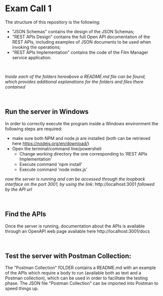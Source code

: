 # Exam Call 1

The structure of this repository is the following:
  - "JSON Schemas" contains the design of the JSON Schemas;
  - "REST APIs Design" contains the full Open API documentation of the REST APIs, including examples of JSON documents to be used when invoking the operations;
  - "REST APIs Implementation" contains the code of the Film Manager service application.

<br />

*Inside each of the folders hereabove a README.md file can be found, which provides additional explanations for the folders and files there contained*

<br />


## Run the server in Windows

In order to correctly execute the program inside a Windows environment the following steps are required:

 - make sure both NPM and node.js are installed (both can be retrieved here https://nodejs.org/en/download/)
 - Open the terminal/command line/powershell
   - Change working directory the one corresponding to 'REST APIs Implementation'
   - Execute command 'npm install'
   - Execute command 'node index.js'

*now the server is running and can be accessed through the loopback interface on the port 3001, by using the link:*  http://localhost:3001  *followed by the API url*

</br>

## Find the APIs

Once the server is running, documentation about the APIs is available through an OpenAPI web page available here http://localhost:3001/docs

</br>

## Test the server with Postman Collection:
The "Postman Collection" fOLDER contains a README.md with an example of the APIs which require a body to run (available both as text and a Postman collection), which can be used in order to facilitate the testing phase.
The JSON file "Postman Collection" can be imported into Postman to speed things up.

<br />